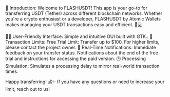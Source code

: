 🚀 Introduction:
Welcome to FLASHUSDT! This app is your go-to for transferring USDT (Tether) across different blockchain networks. Whether you're a crypto enthusiast or a developer, FLASHUSDT by Atomic Wallets makes managing your USDT transactions easy and efficient. 💸💻

👨‍💻 User-Friendly Interface:
Simple and intuitive GUI built with GTK..
🚫 Transaction Limits:
Free Trial Limit: Transfer up to $100. For higher limits, please contact the project owner.
📢 Real-Time Notifications:
Immediate feedback on your transfer status.
Notifications about the end of the free trial and instructions for accessing the paid version.
🕒 Processing Simulation:
Simulates a processing delay to mirror real-world transaction times.


Happy transferring! 💰✨ If you have any questions or need to increase your limit, reach out to us!
